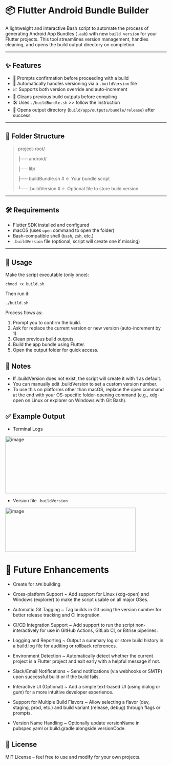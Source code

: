 # 📦 Flutter Android Bundle Builder

A lightweight and interactive Bash script to automate the process of generating Android App Bundles (`.aab`) with new `build version` for your Flutter projects. This tool streamlines version management, handles cleaning, and opens the build output directory on completion.

---

## ✨ Features

- 🔄 Prompts confirmation before proceeding with a build
- 🔢 Automatically handles versioning via a `.buildVersion` file
- 📈 Supports both version override and auto-increment
- 🧹 Cleans previous build outputs before compiling
- 🛠 Uses `./buildBundle.sh` >> follow the instruction
- 📂 Opens output directory (`build/app/outputs/bundle/release`) after success

---

## 📁 Folder Structure

> project-root/
> 
>   ├── android/
> 
>   ├── lib/
> 
>   ├── buildBundle.sh # ← Your bundle script
> 
>   └── .buildVersion # ← Optional file to store build version
 
---

## 🛠 Requirements

- Flutter SDK installed and configured
- macOS (uses `open` command to open the folder)
- Bash-compatible shell (`bash`, `zsh`, etc.)
- `.buildVersion` file (optional, script will create one if missing)

---

## 🚀 Usage

Make the script executable (only once):
    
    chmod +x build.sh
 
Then run it:
    
    ./build.sh
    
Process flows as:
1. Prompt you to confirm the build.
2. Ask for replace the current version or new version (auto-increment by 1).
3. Clean previous build outputs.
4. Build the app bundle using Flutter.
5. Open the output folder for quick access.

## 📌 Notes
* If .buildVersion does not exist, the script will create it with 1 as default.
* You can manually edit .buildVersion to set a custom version number.
* To use this on platforms other than macOS, replace the open command at the end with your OS-specific folder-opening command (e.g., xdg-open on Linux or explorer on Windows with Git Bash).

## ✅ Example Output
* Terminal Logs

<img width="571" height="178" alt="image" src="https://github.com/user-attachments/assets/cc16c7e7-880b-4947-aa01-9e3537721453" />

* Version file `.buildVersion`

<img width="407" height="137" alt="image" src="https://github.com/user-attachments/assets/1c1f8447-106d-44a8-bcc5-f442e53b6cb3" />


# 🔮 Future Enhancements
* Create for `APK` building
  
* Cross-platform Support ~
Add support for Linux (xdg-open) and Windows (explorer) to make the script usable on all major OSes.

* Automatic Git Tagging ~
Tag builds in Git using the version number for better release tracking and CI integration.

* CI/CD Integration Support ~
Add support to run the script non-interactively for use in GitHub Actions, GitLab CI, or Bitrise pipelines.

* Logging and Reporting ~
Output a summary log or store build history in a build.log file for auditing or rollback references.

* Environment Detection ~
Automatically detect whether the current project is a Flutter project and exit early with a helpful message if not.

* Slack/Email Notifications ~
Send notifications (via webhooks or SMTP) upon successful build or if the build fails.

* Interactive UI (Optional) ~
Add a simple text-based UI (using dialog or gum) for a more intuitive developer experience.

* Support for Multiple Build Flavors ~
Allow selecting a flavor (dev, staging, prod, etc.) and build variant (release, debug) through flags or prompts.

* Version Name Handling ~
Optionally update versionName in pubspec.yaml or build.gradle alongside versionCode.

  
## 📄 License
MIT License – feel free to use and modify for your own projects.

